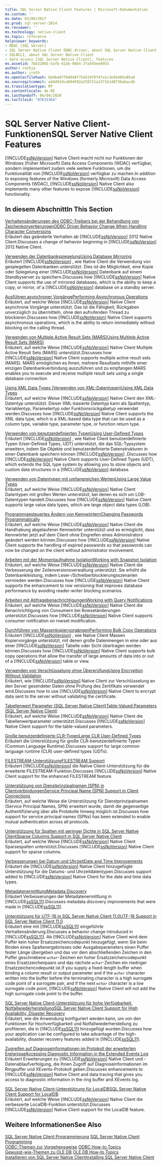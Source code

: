 ```yaml
---
title: SQL Server Native Client Features | Microsoft-Dokumentation
ms.custom: ''
ms.date: 03/09/2017
ms.prod: sql-server-2014
ms.reviewer: ''
ms.technology: native-client
ms.topic: reference
helpviewer_keywords:
- MDAC [SQL Server]
- SQL Server Native Client ODBC driver, about SQL Server Native Client ODBC driver
- SQLNCLI, about SQL Server Native Client
- data access [SQL Server Native Client], features
ms.assetid: 7bb32865-5afb-41ab-98b4-3fa545ee8953
author: rothja
ms.author: jroth
ms.openlocfilehash: bb4ba07f84848f754519f8f4fa1c3e56485e85a0
ms.sourcegitcommit: ad4d92dce894592a259721a1571b1d8736abacdb
ms.translationtype: MT
ms.contentlocale: de-DE
ms.lasthandoff: 08/04/2020
ms.locfileid: "87615364"
---
```

# <a name="sql-server-native-client-features"></a><span data-ttu-id="5705d-102">SQL Server Native Client-Funktionen</span><span class="sxs-lookup"><span data-stu-id="5705d-102">SQL Server Native Client Features</span></span>
  <span data-ttu-id="5705d-103">[!INCLUDE[ssNoVersion](../../../includes/ssnoversion-md.md)] Native Client macht nicht nur Funktionen der Windows (früher Microsoft) Data Access Components (WDAC) verfügbar, sondern implementiert zudem viele weitere Funktionen, um die Funktionalität von [!INCLUDE[ssNoVersion](../../../includes/ssnoversion-md.md)] verfügbar zu machen.</span><span class="sxs-lookup"><span data-stu-id="5705d-103">In addition to exposing features of the Windows (formerly Microsoft) Data Access Components (WDAC), [!INCLUDE[ssNoVersion](../../../includes/ssnoversion-md.md)] Native Client also implements many other features to expose [!INCLUDE[ssNoVersion](../../../includes/ssnoversion-md.md)] functionality.</span></span>  
  
## <a name="in-this-section"></a><span data-ttu-id="5705d-104">In diesem Abschnitt</span><span class="sxs-lookup"><span data-stu-id="5705d-104">In This Section</span></span>  
 [<span data-ttu-id="5705d-105">Verhaltensänderungen des ODBC-Treibers bei der Behandlung von Zeichenkonvertierungen</span><span class="sxs-lookup"><span data-stu-id="5705d-105">ODBC Driver Behavior Change When Handling Character Conversions</span></span>](odbc-driver-behavior-change-when-handling-character-conversions.md)  
 <span data-ttu-id="5705d-106">Erläutert das geänderte Verhalten ab [!INCLUDE[ssNoVersion](../../../includes/ssnoversion-md.md)] 2012 Native Client.</span><span class="sxs-lookup"><span data-stu-id="5705d-106">Discusses a change of behavior beginning in [!INCLUDE[ssNoVersion](../../../includes/ssnoversion-md.md)] 2012 Native Client.</span></span>  
  
 [<span data-ttu-id="5705d-107">Verwenden der Datenbankspiegelung</span><span class="sxs-lookup"><span data-stu-id="5705d-107">Using Database Mirroring</span></span>](using-database-mirroring.md)  
 <span data-ttu-id="5705d-108">Erläutert [!INCLUDE[ssNoVersion](../../../includes/ssnoversion-md.md)] , wie Native Client die Verwendung von gespiegelten Datenbanken unterstützt. Dies ist die Möglichkeit, eine Kopie oder Spiegelung einer [!INCLUDE[ssNoVersion](../../../includes/ssnoversion-md.md)] Datenbank auf einem Standbyserver zu speichern.</span><span class="sxs-lookup"><span data-stu-id="5705d-108">Discusses how [!INCLUDE[ssNoVersion](../../../includes/ssnoversion-md.md)] Native Client supports the use of mirrored databases, which is the ability to keep a copy, or mirror, of a [!INCLUDE[ssNoVersion](../../../includes/ssnoversion-md.md)] database on a standby server.</span></span>  
  
 [<span data-ttu-id="5705d-109">Ausführen asynchroner Vorgänge</span><span class="sxs-lookup"><span data-stu-id="5705d-109">Performing Asynchronous Operations</span></span>](performing-asynchronous-operations.md)  
 <span data-ttu-id="5705d-110">Erläutert, auf welche Weise [!INCLUDE[ssNoVersion](../../../includes/ssnoversion-md.md)] Native Client asynchrone Vorgänge unterstützt. Das ist die Fähigkeit, Rückgaben unverzüglich zu übermitteln, ohne den aufrufenden Thread zu blockieren.</span><span class="sxs-lookup"><span data-stu-id="5705d-110">Discusses how [!INCLUDE[ssNoVersion](../../../includes/ssnoversion-md.md)] Native Client supports asynchronous operations, which is the ability to return immediately without blocking on the calling thread.</span></span>  
  
 [<span data-ttu-id="5705d-111">Verwenden von Multiple Active Result Sets &#40;MARS&#41;</span><span class="sxs-lookup"><span data-stu-id="5705d-111">Using Multiple Active Result Sets &#40;MARS&#41;</span></span>](using-multiple-active-result-sets-mars.md)  
 <span data-ttu-id="5705d-112">Erläutert, auf welche Weise [!INCLUDE[ssNoVersion](../../../includes/ssnoversion-md.md)] Native Client Multiple Active Result Sets (MARS) unterstützt.</span><span class="sxs-lookup"><span data-stu-id="5705d-112">Discusses how [!INCLUDE[ssNoVersion](../../../includes/ssnoversion-md.md)] Native Client supports multiple active result sets (MARS).</span></span> <span data-ttu-id="5705d-113">MARS ermöglichen es Ihnen, mehrere Resultsets mithilfe einer einzigen Datenbankverbindung auszuführen und zu empfangen.</span><span class="sxs-lookup"><span data-stu-id="5705d-113">MARS enables you to execute and receive multiple result sets using a single database connection</span></span>  
  
 [<span data-ttu-id="5705d-114">Using XML Data Types (Verwenden von XML-Datentypen)</span><span class="sxs-lookup"><span data-stu-id="5705d-114">Using XML Data Types</span></span>](using-xml-data-types.md)  
 <span data-ttu-id="5705d-115">Erläutert, auf welche Weise [!INCLUDE[ssNoVersion](../../../includes/ssnoversion-md.md)] Native Client den XML-Datentyp unterstützt. Dieser XML-basierte Datentyp kann als Spaltentyp, Variablentyp, Parametertyp oder Funktionsrückgabetyp verwendet werden.</span><span class="sxs-lookup"><span data-stu-id="5705d-115">Discusses how [!INCLUDE[ssNoVersion](../../../includes/ssnoversion-md.md)] Native Client supports the XML data type, which is a XML-based data type that can be used as a column type, variable type, parameter type, or function return type.</span></span>  
  
 [<span data-ttu-id="5705d-116">Verwenden von benutzerdefinierten Typen</span><span class="sxs-lookup"><span data-stu-id="5705d-116">Using User-Defined Types</span></span>](using-user-defined-types.md)  
 <span data-ttu-id="5705d-117">Erläutert [!INCLUDE[ssNoVersion](../../../includes/ssnoversion-md.md)] , wie Native Client benutzerdefinierte Typen (User-Defined Types, UDT) unterstützt, die das SQL-Typsystem erweitern, indem Sie Objekte und benutzerdefinierte Datenstrukturen in einer-Datenbank speichern können [!INCLUDE[ssNoVersion](../../../includes/ssnoversion-md.md)] .</span><span class="sxs-lookup"><span data-stu-id="5705d-117">Discusses how [!INCLUDE[ssNoVersion](../../../includes/ssnoversion-md.md)] Native Client supports User-Defined Types (UDT), which extends the SQL type system by allowing you to store objects and custom data structures in a [!INCLUDE[ssNoVersion](../../../includes/ssnoversion-md.md)] database.</span></span>  
  
 [<span data-ttu-id="5705d-118">Verwenden von Datentypen mit umfangreichen Werten</span><span class="sxs-lookup"><span data-stu-id="5705d-118">Using Large Value Types</span></span>](using-large-value-types.md)  
 <span data-ttu-id="5705d-119">Erläutert, auf welche Weise [!INCLUDE[ssNoVersion](../../../includes/ssnoversion-md.md)] Native Client Datentypen mit großen Werten unterstützt, bei denen es sich um LOB-Datentypen handelt.</span><span class="sxs-lookup"><span data-stu-id="5705d-119">Discusses how [!INCLUDE[ssNoVersion](../../../includes/ssnoversion-md.md)] Native Client supports large value data types, which are large object data types (LOB).</span></span>  
  
 [<span data-ttu-id="5705d-120">Programmgesteuertes Ändern von Kennwörtern</span><span class="sxs-lookup"><span data-stu-id="5705d-120">Changing Passwords Programmatically</span></span>](changing-passwords-programmatically.md)  
 <span data-ttu-id="5705d-121">Erläutert, auf welche Weise [!INCLUDE[ssNoVersion](../../../includes/ssnoversion-md.md)] Native Client die Handhabung abgelaufener Kennwörter unterstützt und es ermöglicht, dass Kennwörter jetzt auf dem Client ohne Eingreifen eines Administrators geändert werden können.</span><span class="sxs-lookup"><span data-stu-id="5705d-121">Discusses how [!INCLUDE[ssNoVersion](../../../includes/ssnoversion-md.md)] Native Client supports the handling of expired passwords so that passwords can now be changed on the client without administrator involvement.</span></span>  
  
 [<span data-ttu-id="5705d-122">Arbeiten mit der Momentaufnahme Isolation</span><span class="sxs-lookup"><span data-stu-id="5705d-122">Working with Snapshot Isolation</span></span>](working-with-snapshot-isolation.md)  
 <span data-ttu-id="5705d-123">Erläutert, auf welche Weise [!INCLUDE[ssNoVersion](../../../includes/ssnoversion-md.md)] Native Client die Verbesserung der Zeilenversionsverwaltung unterstützt. Sie erhöht die Datenbankleistung, indem Leser-/Schreiberblockierungsszenarien vermieden werden.</span><span class="sxs-lookup"><span data-stu-id="5705d-123">Discusses how [!INCLUDE[ssNoVersion](../../../includes/ssnoversion-md.md)] Native Client supports the enhancement to row versioning that improves database performance by avoiding reader-writer blocking scenarios.</span></span>  
  
 [<span data-ttu-id="5705d-124">Arbeiten mit Abfragebenachrichtigungen</span><span class="sxs-lookup"><span data-stu-id="5705d-124">Working with Query Notifications</span></span>](working-with-query-notifications.md)  
 <span data-ttu-id="5705d-125">Erläutert, auf welche Weise [!INCLUDE[ssNoVersion](../../../includes/ssnoversion-md.md)] Native Client die Benachrichtigung von Consumern bei Rowsetänderungen unterstützt.</span><span class="sxs-lookup"><span data-stu-id="5705d-125">Discusses how [!INCLUDE[ssNoVersion](../../../includes/ssnoversion-md.md)] Native Client supports consumer notification on rowset modification.</span></span>  
  
 [<span data-ttu-id="5705d-126">Durchführen von Massenkopiervorgängen</span><span class="sxs-lookup"><span data-stu-id="5705d-126">Performing Bulk Copy Operations</span></span>](performing-bulk-copy-operations.md)  
 <span data-ttu-id="5705d-127">Erläutert [!INCLUDE[ssNoVersion](../../../includes/ssnoversion-md.md)] , wie Native Client Massen Kopiervorgänge unterstützt, mit denen große Datenmengen in eine oder aus einer [!INCLUDE[ssNoVersion](../../../includes/ssnoversion-md.md)] Tabelle oder Sicht übertragen werden können.</span><span class="sxs-lookup"><span data-stu-id="5705d-127">Discusses how [!INCLUDE[ssNoVersion](../../../includes/ssnoversion-md.md)] Native Client supports bulk copy operations that allow the transfer of large amounts of data into or out of a [!INCLUDE[ssNoVersion](../../../includes/ssnoversion-md.md)] table or view.</span></span>  
  
 [<span data-ttu-id="5705d-128">Verwenden von Verschlüsselung ohne Überprüfung</span><span class="sxs-lookup"><span data-stu-id="5705d-128">Using Encryption Without Validation</span></span>](using-encryption-without-validation.md)  
 <span data-ttu-id="5705d-129">Erläutert, wie [!INCLUDE[ssNoVersion](../../../includes/ssnoversion-md.md)] Native Client zur Verschlüsselung an den Server gesendeter Daten ohne Prüfung des Zertifikats verwendet wird.</span><span class="sxs-lookup"><span data-stu-id="5705d-129">Discusses how to use [!INCLUDE[ssNoVersion](../../../includes/ssnoversion-md.md)] Native Client to encrypt data sent to the server without validating the certificate.</span></span>  
  
 [<span data-ttu-id="5705d-130">Tabellenwert Parameter &#40;SQL Server Native Client&#41;</span><span class="sxs-lookup"><span data-stu-id="5705d-130">Table-Valued Parameters &#40;SQL Server Native Client&#41;</span></span>](table-valued-parameters-sql-server-native-client.md)  
 <span data-ttu-id="5705d-131">Erläutert, auf welche Weise [!INCLUDE[ssNoVersion](../../../includes/ssnoversion-md.md)] Native Client die Tabellenwertparameter unterstützt.</span><span class="sxs-lookup"><span data-stu-id="5705d-131">Discusses [!INCLUDE[ssNoVersion](../../../includes/ssnoversion-md.md)] Native Client support for the table-valued parameters.</span></span>  
  
 [<span data-ttu-id="5705d-132">Große benutzerdefinierte CLR-Typen</span><span class="sxs-lookup"><span data-stu-id="5705d-132">Large CLR User-Defined Types</span></span>](../../clr-integration-database-objects-user-defined-types/clr-user-defined-types.md)  
 <span data-ttu-id="5705d-133">Erläutert die Unterstützung für große CLR-benutzerdefinierte Typen (Common Language Runtime).</span><span class="sxs-lookup"><span data-stu-id="5705d-133">Discusses support for large common language runtime (CLR) user-defined types (UDTs).</span></span>  
  
 [<span data-ttu-id="5705d-134">FILESTREAM-Unterstützung</span><span class="sxs-lookup"><span data-stu-id="5705d-134">FILESTREAM Support</span></span>](filestream-support.md)  
 <span data-ttu-id="5705d-135">Erläutert [!INCLUDE[ssNoVersion](../../../includes/ssnoversion-md.md)] die Native Client-Unterstützung für die erweiterte FILESTREAM-Funktion.</span><span class="sxs-lookup"><span data-stu-id="5705d-135">Discusses [!INCLUDE[ssNoVersion](../../../includes/ssnoversion-md.md)] Native Client support for the enhanced FILESTREAM feature.</span></span>  
  
 [<span data-ttu-id="5705d-136">Unterstützung von Dienstprinzipalnamen &#40;SPN&#41; in Clientverbindungen</span><span class="sxs-lookup"><span data-stu-id="5705d-136">Service Principal Name &#40;SPN&#41; Support in Client Connections</span></span>](service-principal-name-spn-support-in-client-connections.md)  
 <span data-ttu-id="5705d-137">Erläutert, auf welche Weise die Unterstützung für Dienstprinzipalnamen (Service Principal Names, SPN) erweitert wurde, damit die gegenseitige Authentifizierung über alle Protokolle hinweg möglich ist.</span><span class="sxs-lookup"><span data-stu-id="5705d-137">Discusses how support for service principal names (SPNs) has been extended to enable mutual authentication across all protocols.</span></span>  
  
 [<span data-ttu-id="5705d-138">Unterstützung für Spalten mit geringer Dichte in SQL Server Native Client</span><span class="sxs-lookup"><span data-stu-id="5705d-138">Sparse Columns Support in SQL Server Native Client</span></span>](sparse-columns-support-in-sql-server-native-client.md)  
 <span data-ttu-id="5705d-139">Erläutert, auf welche Weise [!INCLUDE[ssNoVersion](../../../includes/ssnoversion-md.md)] Native Client Sparsespalten unterstützt.</span><span class="sxs-lookup"><span data-stu-id="5705d-139">Discusses [!INCLUDE[ssNoVersion](../../../includes/ssnoversion-md.md)] Native Client support for sparse columns.</span></span>  
  
 [<span data-ttu-id="5705d-140">Verbesserungen bei Datum und Uhrzeit</span><span class="sxs-lookup"><span data-stu-id="5705d-140">Date and Time Improvements</span></span>](date-and-time-improvements.md)  
 <span data-ttu-id="5705d-141">Erläutert die [!INCLUDE[ssNoVersion](../../../includes/ssnoversion-md.md)] Native Client hinzugefügte Unterstützung für die Datums- und Uhrzeitdatentypen.</span><span class="sxs-lookup"><span data-stu-id="5705d-141">Discusses support added to [!INCLUDE[ssNoVersion](../../../includes/ssnoversion-md.md)] Native Client for the date and time data types.</span></span>  
  
 [<span data-ttu-id="5705d-142">Metadatenermittlung</span><span class="sxs-lookup"><span data-stu-id="5705d-142">Metadata Discovery</span></span>](metadata-discovery.md)  
 <span data-ttu-id="5705d-143">Erläutert Verbesserungen der Metadatenermittlung in [!INCLUDE[ssSQL11](../../../includes/sssql11-md.md)].</span><span class="sxs-lookup"><span data-stu-id="5705d-143">Discusses metadata discovery improvements that were made in [!INCLUDE[ssSQL11](../../../includes/sssql11-md.md)].</span></span>  
  
 [<span data-ttu-id="5705d-144">Unterstützung für UTF-16 in SQL Server Native Client 11.0</span><span class="sxs-lookup"><span data-stu-id="5705d-144">UTF-16 Support in SQL Server Native Client 11.0</span></span>](utf-16-support-in-sql-server-native-client-11-0.md)  
 <span data-ttu-id="5705d-145">Erläutert eine mit [!INCLUDE[ssSQL11](../../../includes/sssql11-md.md)] eingeführte Verhaltensänderung.</span><span class="sxs-lookup"><span data-stu-id="5705d-145">Discusses a behavior change introduced in [!INCLUDE[ssSQL11](../../../includes/sssql11-md.md)].</span></span> <span data-ttu-id="5705d-146">Ab [!INCLUDE[ssNoVersion](../../../includes/ssnoversion-md.md)] Native Client wird dem Puffer kein hoher Ersatzzeichencodepunkt hinzugefügt, wenn Sie beim Binden eines Spaltenergebnisses oder Ausgabeparameters einen Puffer fester Länge übergeben und das vor dem abschließenden Zeichen in den Puffer geschriebene `wchar`-Zeichen ein hoher Ersatzzeichencodepunkt eines Ersatzzeichenpaars und das nächste `wchar`-Zeichen ein niedriger Ersatzzeichencodepunkt ist.</span><span class="sxs-lookup"><span data-stu-id="5705d-146">If you supply a fixed-length buffer when binding a column result or output parameter and if the `wchar` character written into the buffer before the terminating character is a high surrogate code point of a surrogate pair, and if the next `wchar` character is a low surrogate code point, [!INCLUDE[ssNoVersion](../../../includes/ssnoversion-md.md)] Native Client will not add the high surrogate code point to the buffer.</span></span>  
  
 [<span data-ttu-id="5705d-147">SQL Server Native Client-Unterstützung für hohe Verfügbarkeit, Notfallwiederherstellung</span><span class="sxs-lookup"><span data-stu-id="5705d-147">SQL Server Native Client Support for High Availability, Disaster Recovery</span></span>](sql-server-native-client-support-for-high-availability-disaster-recovery.md)  
 <span data-ttu-id="5705d-148">Erläutert, wie die Anwendung konfiguriert werden kann, um von den Funktionen für Hochverfügbarkeit und Notfallwiederherstellung zu profitieren, die in [!INCLUDE[ssSQL11](../../../includes/sssql11-md.md)] hinzugefügt wurden.</span><span class="sxs-lookup"><span data-stu-id="5705d-148">Discusses how your application can be configured to take advantage of the high-availability, disaster recovery features added in [!INCLUDE[ssSQL11](../../../includes/sssql11-md.md)].</span></span>  
  
 [<span data-ttu-id="5705d-149">Zugreifen auf Diagnoseinformationen im Protokoll der erweiterten Ereignisse</span><span class="sxs-lookup"><span data-stu-id="5705d-149">Accessing Diagnostic Information in the Extended Events Log</span></span>](accessing-diagnostic-information-in-the-extended-events-log.md)  
 <span data-ttu-id="5705d-150">Erläutert Erweiterungen zu [!INCLUDE[ssNoVersion](../../../includes/ssnoversion-md.md)] Native Client und -Datenablaufverfolgung, die Ihnen Zugriff auf Diagnoseinformationen im Ringpuffer und XEvents-Protokoll geben.</span><span class="sxs-lookup"><span data-stu-id="5705d-150">Discusses enhancements to [!INCLUDE[ssNoVersion](../../../includes/ssnoversion-md.md)] Native Client and data tracing that gives you access to diagnostic information in the ring buffer and XEvents log.</span></span>  
  
 [<span data-ttu-id="5705d-151">SQL Server Native Client-Unterstützung für LocalDB</span><span class="sxs-lookup"><span data-stu-id="5705d-151">SQL Server Native Client Support for LocalDB</span></span>](sql-server-native-client-support-for-localdb.md)  
 <span data-ttu-id="5705d-152">Erläutert, auf welche Weise [!INCLUDE[ssNoVersion](../../../includes/ssnoversion-md.md)] Native Client die verbesserte LocalDB-Funktion unterstützt.</span><span class="sxs-lookup"><span data-stu-id="5705d-152">Discusses [!INCLUDE[ssNoVersion](../../../includes/ssnoversion-md.md)] Native Client support for the LocalDB feature.</span></span>  
  
## <a name="see-also"></a><span data-ttu-id="5705d-153">Weitere Informationen</span><span class="sxs-lookup"><span data-stu-id="5705d-153">See Also</span></span>  
 <span data-ttu-id="5705d-154">[SQL Server Native Client Programmierung](../sql-server-native-client-programming.md) </span><span class="sxs-lookup"><span data-stu-id="5705d-154">[SQL Server Native Client Programming](../sql-server-native-client-programming.md) </span></span>  
 <span data-ttu-id="5705d-155">[ODBC-Themen zur Vorgehensweise](../../native-client-odbc-how-to/odbc-how-to-topics.md) </span><span class="sxs-lookup"><span data-stu-id="5705d-155">[ODBC How-to Topics](../../native-client-odbc-how-to/odbc-how-to-topics.md) </span></span>  
 <span data-ttu-id="5705d-156">[Gewusst-wie-Themen zu OLE DB](../../native-client-ole-db-how-to/ole-db-how-to-topics.md) </span><span class="sxs-lookup"><span data-stu-id="5705d-156">[OLE DB How-to Topics](../../native-client-ole-db-how-to/ole-db-how-to-topics.md) </span></span>  
 [<span data-ttu-id="5705d-157">Installieren von SQL Server Native Client</span><span class="sxs-lookup"><span data-stu-id="5705d-157">Installing SQL Server Native Client</span></span>](../applications/installing-sql-server-native-client.md)  
  
  

